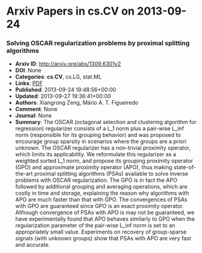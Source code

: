 # Arxiv Papers in cs.CV on 2013-09-24
### Solving OSCAR regularization problems by proximal splitting algorithms
- **Arxiv ID**: http://arxiv.org/abs/1309.6301v2
- **DOI**: None
- **Categories**: **cs.CV**, cs.LG, stat.ML
- **Links**: [PDF](http://arxiv.org/pdf/1309.6301v2)
- **Published**: 2013-09-24 19:48:56+00:00
- **Updated**: 2013-09-27 19:36:41+00:00
- **Authors**: Xiangrong Zeng, Mário A. T. Figueiredo
- **Comment**: None
- **Journal**: None
- **Summary**: The OSCAR (octagonal selection and clustering algorithm for regression) regularizer consists of a L_1 norm plus a pair-wise L_inf norm (responsible for its grouping behavior) and was proposed to encourage group sparsity in scenarios where the groups are a priori unknown. The OSCAR regularizer has a non-trivial proximity operator, which limits its applicability. We reformulate this regularizer as a weighted sorted L_1 norm, and propose its grouping proximity operator (GPO) and approximate proximity operator (APO), thus making state-of-the-art proximal splitting algorithms (PSAs) available to solve inverse problems with OSCAR regularization. The GPO is in fact the APO followed by additional grouping and averaging operations, which are costly in time and storage, explaining the reason why algorithms with APO are much faster than that with GPO. The convergences of PSAs with GPO are guaranteed since GPO is an exact proximity operator. Although convergence of PSAs with APO is may not be guaranteed, we have experimentally found that APO behaves similarly to GPO when the regularization parameter of the pair-wise L_inf norm is set to an appropriately small value. Experiments on recovery of group-sparse signals (with unknown groups) show that PSAs with APO are very fast and accurate.



